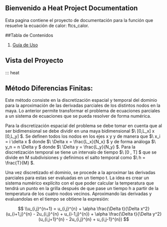 ##  Bienvenido a Heat Project Documentation

Esta pagina contiene el proyecto de documentación para la función que resuelve la ecuación de calor: ftcs_calor.

##Tabla de Contenidos

1. [Guía de Uso](reference.md)

## Vista del Proyecto


::: heat


## Método Diferencias Finitas:

Este método consiste en la discretización espacial y temporal del dominio para la aproximación de las derivadas parciales de los distintos nodos en la maya. Lo anterior permite transformar el problema de ecuaciones parciales a un sistema de ecuaciones que se pueda resolver de forma numérica.

Para la discretización espacial del problema se debe tomar en cuenta que al ser bidimensional se debe dividir en una maya bidimensional $\ [0,L_x] x [0,L_y] $. Se definen todos los nodos en los ejes x y y de manera que $\ x_i = i \delta x $ donde $\ \Delta x = \frac{L_x}{N_x} $ y de forma análoga $\ y_n = n \Delta y $ donde $\ \Delta y = \frac{L_y}{N_y} $. Para la discretización temporal se tiene un intervalo de tiempo $\ [0 , T] $ que se divide en M subdivisiones y definimos el salto temporal como $\ h = \frac{T}{M} $.

Una vez discretizado el dominio, se procede a la aproximar las derivadas parciales para estas ser evaluadas en un tiempo t. La idea es crear un sistema numérico explícito con el que poder calcular la temperatura que tendrá un punto en la grilla después de que pase un tiempo h a partir de la temperatura de los cuatro nodos vecinos. Aproximando las derivadas y evaluandolas en el tiempo se obtiene la expresión:

$$
\\u_{i,j}^{n+1} = u_{i,j}^{n} + \alpha \frac{\Delta t}{\Delta x^2} (u_{i+1,j}^{n} - 2u_{i,j}^{n} + u_{i-1,j}^{n}) + \alpha \frac{\Delta t}{\Delta y^2} (u_{i,j+1}^{n} - 2u_{i,j}^{n} + u_{i,j-1}^{n})
$$


